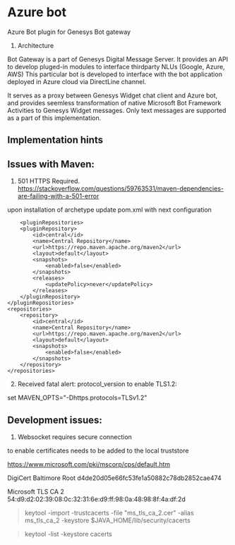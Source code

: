# Azure bot

Azure Bot plugin for Genesys Bot gateway

1. Architecture

Bot Gateway is a part of Genesys Digital Message Server. It provides an API to develop pluged-in modules to interface thirdparty NLUs (Google, Azure, AWS)
This particular bot is developed to interface with the bot application deployed in Azure cloud via DirectLine channel.

It serves as a proxy between Genesys Widget chat client and Azure bot, and provides seemless transformation of native Microsoft Bot Framework Activities to Genesys Widget messages. 
Only text messages are supported as a part of this implementation.

## Implementation hints

Issues with Maven:
------------------
1. 501 HTTPS Required.
https://stackoverflow.com/questions/59763531/maven-dependencies-are-failing-with-a-501-error

upon installation of archetype update pom.xml with next configuration

	    <pluginRepositories>
        <pluginRepository>
            <id>central</id>
            <name>Central Repository</name>
            <url>https://repo.maven.apache.org/maven2</url>
            <layout>default</layout>
            <snapshots>
                <enabled>false</enabled>
            </snapshots>
            <releases>
                <updatePolicy>never</updatePolicy>
            </releases>
        </pluginRepository>
    </pluginRepositories>
    <repositories>
        <repository>
            <id>central</id>
            <name>Central Repository</name>
            <url>https://repo.maven.apache.org/maven2</url>
            <layout>default</layout>
            <snapshots>
                <enabled>false</enabled>
            </snapshots>
        </repository>
    </repositories>
	

	
2. Received fatal alert: protocol_version
to enable TLS1.2:

set MAVEN_OPTS="-Dhttps.protocols=TLSv1.2" 


Development issues:
--------------------
1. Websocket requires secure connection 

to enable certificates needs to be added to the local truststore

https://www.microsoft.com/pki/mscorp/cps/default.htm

DigiCert Baltimore Root
d4de20d05e66fc53fe1a50882c78db2852cae474

Microsoft TLS CA 2
54:d9:d2:02:39:08:0c:32:31:6e:d9:ff:98:0a:48:98:8f:4a:df:2d

>keytool -import -trustcacerts -file "ms_tls_ca_2.cer"  -alias ms_tls_ca_2 -keystore $JAVA_HOME/lib/security/cacerts

>keytool -list -keystore cacerts


